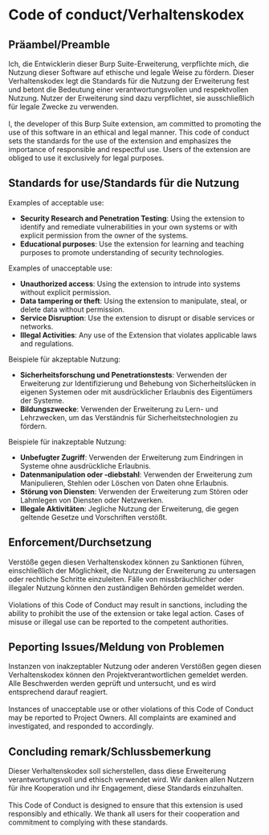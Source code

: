 # Code of conduct/Verhaltenskodex

## Präambel/Preamble

Ich, die Entwicklerin dieser Burp Suite-Erweiterung, verpflichte mich, die Nutzung dieser Software auf ethische und legale Weise zu fördern. Dieser Verhaltenskodex legt die Standards für die Nutzung der Erweiterung fest und betont die Bedeutung einer verantwortungsvollen und respektvollen Nutzung. Nutzer der Erweiterung sind dazu verpflichtet, sie ausschließlich für legale Zwecke zu verwenden.<br><br>
I, the developer of this Burp Suite extension, am committed to promoting the use of this software in an ethical and legal manner. This code of conduct sets the standards for the use of the extension and emphasizes the importance of responsible and respectful use. Users of the extension are obliged to use it exclusively for legal purposes.

## Standards for use/Standards für die Nutzung

Examples of acceptable use:

- **Security Research and Penetration Testing**: Using the extension to identify and remediate vulnerabilities in your own systems or with explicit permission from the owner of the systems.
- **Educational purposes**: Use the extension for learning and teaching purposes to promote understanding of security technologies.

Examples of unacceptable use:

- **Unauthorized access**: Using the extension to intrude into systems without explicit permission.
- **Data tampering or theft**: Using the extension to manipulate, steal, or delete data without permission.
- **Service Disruption**: Use the extension to disrupt or disable services or networks.
- **Illegal Activities**: Any use of the Extension that violates applicable laws and regulations.

Beispiele für akzeptable Nutzung:

- **Sicherheitsforschung und Penetrationstests**: Verwenden der Erweiterung zur Identifizierung und Behebung von Sicherheitslücken in eigenen Systemen oder mit ausdrücklicher Erlaubnis des Eigentümers der Systeme.
- **Bildungszwecke**: Verwenden der Erweiterung zu Lern- und Lehrzwecken, um das Verständnis für Sicherheitstechnologien zu fördern.

Beispiele für inakzeptable Nutzung:

- **Unbefugter Zugriff**: Verwenden der Erweiterung zum Eindringen in Systeme ohne ausdrückliche Erlaubnis.
- **Datenmanipulation oder -diebstahl**: Verwenden der Erweiterung zum Manipulieren, Stehlen oder Löschen von Daten ohne Erlaubnis.
- **Störung von Diensten**: Verwenden der Erweiterung zum Stören oder Lahmlegen von Diensten oder Netzwerken.
- **Illegale Aktivitäten**: Jegliche Nutzung der Erweiterung, die gegen geltende Gesetze und Vorschriften verstößt.

## Enforcement/Durchsetzung

Verstöße gegen diesen Verhaltenskodex können zu Sanktionen führen, einschließlich der Möglichkeit, die Nutzung der Erweiterung zu untersagen oder rechtliche Schritte einzuleiten. Fälle von missbräuchlicher oder illegaler Nutzung können den zuständigen Behörden gemeldet werden.<br><br>
Violations of this Code of Conduct may result in sanctions, including the ability to prohibit the use of the extension or take legal action. Cases of misuse or illegal use can be reported to the competent authorities.

## Peporting Issues/Meldung von Problemen

Instanzen von inakzeptabler Nutzung oder anderen Verstößen gegen diesen Verhaltenskodex können den Projektverantwortlichen gemeldet werden. Alle Beschwerden werden geprüft und untersucht, und es wird entsprechend darauf reagiert.<br><br>
Instances of unacceptable use or other violations of this Code of Conduct may be reported to Project Owners. All complaints are examined and investigated, and responded to accordingly.

## Concluding remark/Schlussbemerkung

Dieser Verhaltenskodex soll sicherstellen, dass diese Erweiterung verantwortungsvoll und ethisch verwendet wird. Wir danken allen Nutzern für ihre Kooperation und ihr Engagement, diese Standards einzuhalten.<br><br>
This Code of Conduct is designed to ensure that this extension is used responsibly and ethically. We thank all users for their cooperation and commitment to complying with these standards.
